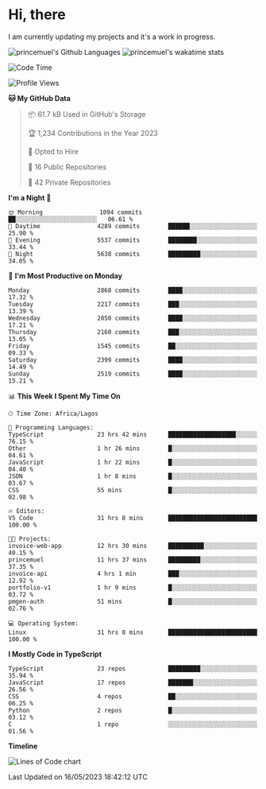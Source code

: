 # Hi, there

I am currently updating my projects and it's a work in progress.

![princemuel's Github Languages](https://github-readme-stats.vercel.app/api/top-langs/?username=princemuel&text_color=586069&layout=compact&hide_border=true&title_color=0366d6&count_private=true&include_all_commits=true&theme=tokyonight&show_icons=true)
![princemuel's wakatime stats](https://github-readme-stats.vercel.app/api/wakatime?username=princemuel&text_color=586069&layout=compact&hide_border=true&title_color=0366d6&count_private=true&include_all_commits=true&theme=tokyonight&show_icons=true)

<!--START_SECTION:waka-->
![Code Time](http://img.shields.io/badge/Code%20Time-2%2C362%20hrs%203%20mins-blue)

![Profile Views](http://img.shields.io/badge/Profile%20Views-62-blue)

**🐱 My GitHub Data** 

> 📦 61.7 kB Used in GitHub's Storage 
 > 
> 🏆 1,234 Contributions in the Year 2023
 > 
> 💼 Opted to Hire
 > 
> 📜 16 Public Repositories 
 > 
> 🔑 42 Private Repositories 
 > 
**I'm a Night 🦉** 

```text
🌞 Morning                1094 commits        ██░░░░░░░░░░░░░░░░░░░░░░░   06.61 % 
🌆 Daytime                4289 commits        ██████░░░░░░░░░░░░░░░░░░░   25.90 % 
🌃 Evening                5537 commits        ████████░░░░░░░░░░░░░░░░░   33.44 % 
🌙 Night                  5638 commits        █████████░░░░░░░░░░░░░░░░   34.05 % 
```
📅 **I'm Most Productive on Monday** 

```text
Monday                   2868 commits        ████░░░░░░░░░░░░░░░░░░░░░   17.32 % 
Tuesday                  2217 commits        ███░░░░░░░░░░░░░░░░░░░░░░   13.39 % 
Wednesday                2850 commits        ████░░░░░░░░░░░░░░░░░░░░░   17.21 % 
Thursday                 2160 commits        ███░░░░░░░░░░░░░░░░░░░░░░   13.05 % 
Friday                   1545 commits        ██░░░░░░░░░░░░░░░░░░░░░░░   09.33 % 
Saturday                 2399 commits        ████░░░░░░░░░░░░░░░░░░░░░   14.49 % 
Sunday                   2519 commits        ████░░░░░░░░░░░░░░░░░░░░░   15.21 % 
```


📊 **This Week I Spent My Time On** 

```text
🕑︎ Time Zone: Africa/Lagos

💬 Programming Languages: 
TypeScript               23 hrs 42 mins      ███████████████████░░░░░░   76.15 % 
Other                    1 hr 26 mins        █░░░░░░░░░░░░░░░░░░░░░░░░   04.61 % 
JavaScript               1 hr 22 mins        █░░░░░░░░░░░░░░░░░░░░░░░░   04.40 % 
JSON                     1 hr 8 mins         █░░░░░░░░░░░░░░░░░░░░░░░░   03.67 % 
CSS                      55 mins             █░░░░░░░░░░░░░░░░░░░░░░░░   02.98 % 

🔥 Editors: 
VS Code                  31 hrs 8 mins       █████████████████████████   100.00 % 

🐱‍💻 Projects: 
invoice-web-app          12 hrs 30 mins      ██████████░░░░░░░░░░░░░░░   40.15 % 
princemuel               11 hrs 37 mins      █████████░░░░░░░░░░░░░░░░   37.35 % 
invoice-api              4 hrs 1 min         ███░░░░░░░░░░░░░░░░░░░░░░   12.92 % 
portfolio-v1             1 hr 9 mins         █░░░░░░░░░░░░░░░░░░░░░░░░   03.72 % 
pmgen-auth               51 mins             █░░░░░░░░░░░░░░░░░░░░░░░░   02.76 % 

💻 Operating System: 
Linux                    31 hrs 8 mins       █████████████████████████   100.00 % 
```

**I Mostly Code in TypeScript** 

```text
TypeScript               23 repos            █████████░░░░░░░░░░░░░░░░   35.94 % 
JavaScript               17 repos            ███████░░░░░░░░░░░░░░░░░░   26.56 % 
CSS                      4 repos             ██░░░░░░░░░░░░░░░░░░░░░░░   06.25 % 
Python                   2 repos             █░░░░░░░░░░░░░░░░░░░░░░░░   03.12 % 
C                        1 repo              ░░░░░░░░░░░░░░░░░░░░░░░░░   01.56 % 
```



**Timeline**

![Lines of Code chart](https://raw.githubusercontent.com/princemuel/princemuel/main/assets/bar_graph.png)


 Last Updated on 16/05/2023 18:42:12 UTC
<!--END_SECTION:waka-->
